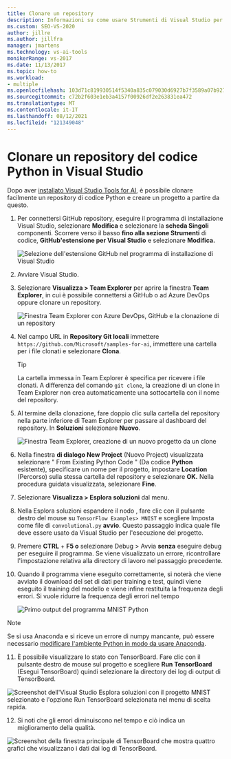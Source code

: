 ```yaml
---
title: Clonare un repository
description: Informazioni su come usare Strumenti di Visual Studio per l'intelligenza artificiale per clonare un repository di codice Python e creare un progetto da esso.
ms.custom: SEO-VS-2020
author: jillre
ms.author: jillfra
manager: jmartens
ms.technology: vs-ai-tools
monikerRange: vs-2017
ms.date: 11/13/2017
ms.topic: how-to
ms.workload:
- multiple
ms.openlocfilehash: 103d71c819930514f5340a835c079030d6927b7f3589a07b927ac9d7cdc1f789
ms.sourcegitcommit: c72b2f603e1eb3a4157f00926df2e263831ea472
ms.translationtype: MT
ms.contentlocale: it-IT
ms.lasthandoff: 08/12/2021
ms.locfileid: "121349048"
---
```

# <a name="clone-a-repository-of-python-code-in-visual-studio"></a>Clonare un repository del codice Python in Visual Studio

Dopo aver [installato Visual Studio Tools for AI](installation.md), è possibile clonare facilmente un repository di codice Python e creare un progetto a partire da questo.

1. Per connettersi GitHub repository, eseguire il programma di installazione Visual Studio, selezionare **Modifica** e selezionare la **scheda Singoli** componenti. Scorrere verso il basso **fino alla sezione Strumenti** di codice, **GitHub'estensione per Visual Studio** e selezionare **Modifica.**

    ![Selezione dell'estensione GitHub nel programma di installazione di Visual Studio](media/create-project-repo/installation-github-extension.png)

2. Avviare Visual Studio.

3. Selezionare **Visualizza > Team Explorer** per aprire la finestra **Team Explorer**, in cui è possibile connettersi a GitHub o ad Azure DevOps oppure clonare un repository.

    ![Finestra Team Explorer con Azure DevOps, GitHub e la clonazione di un repository](media/create-project-repo/team-explorer-devops.png)

4. Nel campo URL in **Repository Git locali** immettere `https://github.com/Microsoft/samples-for-ai`, immettere una cartella per i file clonati e selezionare **Clona**.

    > [!Tip]
    > La cartella immessa in Team Explorer è specifica per ricevere i file clonati. A differenza del comando `git clone`, la creazione di un clone in Team Explorer non crea automaticamente una sottocartella con il nome del repository.

5. Al termine della clonazione, fare doppio clic sulla cartella del repository nella parte inferiore di Team Explorer per passare al dashboard del repository. In **Soluzioni** selezionare **Nuovo**.

    ![Finestra Team Explorer, creazione di un nuovo progetto da un clone](media/create-project-repo/team-explorer-new-project.png)

6. Nella finestra **di dialogo New Project** (Nuovo Project) visualizzata selezionare " From Existing Python Code " (Da codice **Python** esistente), specificare un nome per il progetto, impostare **Location** (Percorso) sulla stessa cartella del repository e selezionare **OK.** Nella procedura guidata visualizzata, selezionare **Fine**.

7. Selezionare **Visualizza > Esplora soluzioni** dal menu.

8. Nella Esplora soluzioni espandere il nodo , fare clic con il pulsante destro del mouse su `TensorFlow Examples> MNIST` e scegliere Imposta come file di `convolutional.py` **avvio**. Questo passaggio indica quale file deve essere usato da Visual Studio per l'esecuzione del progetto.

9. Premere **CTRL** + **F5 o** selezionare Debug > Avvia **senza** eseguire debug per eseguire il programma. Se viene visualizzato un errore, ricontrollare l'impostazione relativa alla directory di lavoro nel passaggio precedente.

10. Quando il programma viene eseguito correttamente, si noterà che viene avviato il download del set di dati per training e test, quindi viene eseguito il training del modello e viene infine restituita la frequenza degli errori. Si vuole ridurre la frequenza degli errori nel tempo

    ![Primo output del programma MNIST Python](media/create-project-repo/tensorflow-mnist-running.png)

   > [!NOTE]
   > Se si usa Anaconda e si riceve un errore di numpy mancante, può essere necessario [modificare l'ambiente Python in modo da usare Anaconda](../python/selecting-a-python-environment-for-a-project.md).

11. È possibile visualizzare lo stato con TensorBoard. Fare clic con il pulsante destro de mouse sul progetto e scegliere **Run TensorBoard** (Esegui TensorBoard) quindi selezionare la directory dei log di output di TensorBoard.

   ![Screenshot dell'Visual Studio Esplora soluzioni con il progetto MNIST selezionato e l'opzione Run TensorBoard selezionata nel menu di scelta rapida.](media/create-project-repo/run-tensorboard.png)

12. Si noti che gli errori diminuiscono nel tempo e ciò indica un miglioramento della qualità.

   ![Screenshot della finestra principale di TensorBoard che mostra quattro grafici che visualizzano i dati dai log di TensorBoard.](media/create-project-repo/tensorboard.png)
